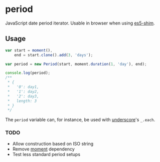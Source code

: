 period
======

JavaScript date period iterator.
Usable in browser when using [es5-shim](https://github.com/kriskowal/es5-shim).

## Usage
```javascript
var start = moment(),
    end = start.clone().add(3, 'days');

var period = new Period(start, moment.duration(1, 'day'), end);

console.log(period);
/**
 * {
 *   '0': day1,
 *   '1': day2,
 *   '2': day3,
 *   length: 3
 * }
 */
```
The `period` variable can, for instance, be used with [underscore](underscorejs.org)'s `_.each`.

### TODO
* Allow construction based on ISO string
* Remove [moment](http://momentjs.com/) dependency
* Test less standard period setups